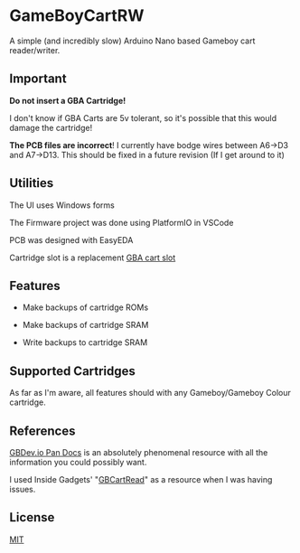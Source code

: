 
# GameBoyCartRW

  

A simple (and incredibly slow) Arduino Nano based Gameboy cart reader/writer.

  

## Important

**Do not insert a GBA Cartridge!**

I don't know if GBA Carts are 5v tolerant, so it's possible that this would damage the cartridge!



**The PCB files are incorrect**! I currently have bodge wires between A6->D3 and A7->D13. This should be fixed in a future revision (If I get around to it)

## Utilities

The UI uses Windows forms

The Firmware project was done using PlatformIO in VSCode

PCB was designed with EasyEDA

Cartridge slot is a replacement [GBA cart slot](https://www.aliexpress.com/item/1005005016059093.html?spm=a2g0o.order_list.order_list_main.41.42031802yNwN0F)

## Features

* Make backups of cartridge ROMs

* Make backups of cartridge SRAM

* Write backups to cartridge SRAM

## Supported Cartridges

As far as I'm aware, all features should with any Gameboy/Gameboy Colour cartridge.

## References

[GBDev.io Pan Docs](https://gbdev.io/pandocs) is an absolutely phenomenal resource with all the information you could possibly want.

I used Inside Gadgets' "[GBCartRead](https://github.com/insidegadgets/GBCartRead)" as a resource when I was having issues.

## License

[MIT](https://choosealicense.com/licenses/mit/)
